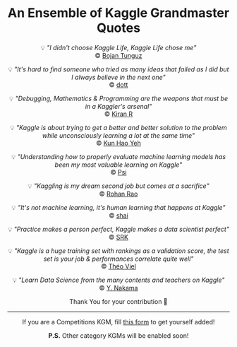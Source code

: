 <div align='center'>
  
<h1>An Ensemble of Kaggle Grandmaster Quotes</h1>

💡 _"I didn't choose Kaggle Life, Kaggle Life chose me"_   
©️ [Bojan Tunguz](https://www.kaggle.com/tunguz)

💡 _"It's hard to find someone who tried as many ideas that failed as I did but I always believe in the next one"_   
©️ [dott](https://www.kaggle.com/dott1718)

💡 _"Debugging, Mathematics & Programming are the weapons that must be in a Kaggler's arsenal"_   
©️ [Kiran R](https://www.kaggle.com/rkirana)

💡 _"Kaggle is about trying to get a better and better solution to the problem while unconsciously learning a lot at the same time"_   
©️ [Kun Hao Yeh](https://www.kaggle.com/khyeh0719)

💡 _"Understanding how to properly evaluate machine learning models has been my most valuable learning on Kaggle"_   
©️ [Psi](https://www.kaggle.com/philippsinger)

💡 _"Kaggling is my dream second job but comes at a sacrifice"_   
©️ [Rohan Rao](https://www.kaggle.com/rohanrao)

💡 _"It's not machine learning, it's human learning that happens at Kaggle"_   
©️ [shai](https://www.kaggle.com/sgalib)

💡 _"Practice makes a person perfect, Kaggle makes a data scientist perfect"_   
©️ [SRK](https://www.kaggle.com/sudalairajkumar)

💡 _"Kaggle is a huge training set with rankings as a validation score, the test set is your job & performances correlate quite well"_   
©️ [Théo Viel](https://www.kaggle.com/theoviel)

💡 _"Learn Data Science from the many contents and teachers on Kaggle"_   
©️ [Y. Nakama](https://www.kaggle.com/yasufuminakama)

Thank You for your contribution 🙏

---

If you are a Competitions KGM, fill [this form](https://forms.gle/gYsRxswfWGvSe18h8) to get yourself added!

**P.S.** Other category KGMs will be enabled soon!

</div>
